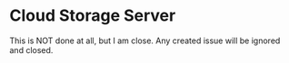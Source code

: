 # Cloud Storage Server
 This is NOT done at all, but I am close. Any created issue will be ignored and closed.
